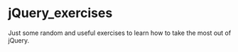 # jQuery_exercises

Just some random and useful exercises to learn how to take the most out of jQuery.
